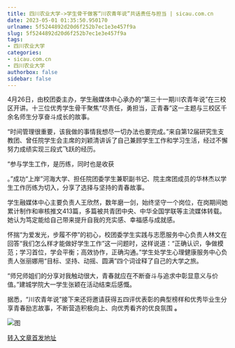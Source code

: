 ```yaml
---
title: 四川农业大学->学生骨干做客“川农青年说”共话责任与担当 | sicau.com.cn
date: 2023-05-01 01:35:50.950170
urlname: 5f5244892d20d6f252b7ec1e3e457f9a
slug: 5f5244892d20d6f252b7ec1e3e457f9a
tags: 
- 四川农业大学
categories:
- sicau.com.cn
- 四川农业大学
authorbox: false
sidebar: false
---
```

4月26日，由校团委主办，学生融媒体中心承办的“第三十一期川农青年说”在三校区开讲。十三位优秀学生骨干聚焦“尽责任，勇担当，正青春”这一主题与三校区千余名师生分享奋斗成长的故事。

“时间管理很重要，该我做的事情我想尽一切办法也要完成。”来自第12届研究生支教团、曾任院学生会主席的刘颖清讲诉了自己兼顾学生工作和学习生活，经过不懈努力成绩实现三段式飞跃的经历。

“参与学生工作，是历练，同时也是收获
<!--more-->
。”成功“上岸”河海大学、担任院团委学生兼职副书记、院主席团成员的华林杰以学生工作历练为切入，分享了选择与坚持的青春故事。

学生融媒体中心主要负责人王欣然，数年磨一剑，始终坚守一个岗位，在岗期间她累计制作和审核推文413篇，多篇被共青团中央、中华全国学联等主流媒体转载。她认为笃定能给自己带来提升自我的充实感、幸福感与成就感。

怀揣“为爱发光，步履不停”的初心，校团委学生实践与志愿服务中心负责人林文在回答“我们怎么样才能做好学生工作”这一问题时，这样说道：“正确认识，争做模范；学习首位，学会平衡；高效协作，正确沟通。”学生处学生心理健康服务中心负责人张丽娜用“目标、坚持、动摇、圆满”四个词诠释了自己的大学之旅。

“师兄师姐们的分享对我触动很大，青春就应在不断奋斗与追求中彰显意义与价值。”建城学院大一学生张颖在活动结束后感慨。

据悉，“川农青年说”接下来还将邀请获得五四评优表彰的典型榜样和优秀毕业生分享青春励志故事，不断营造积极向上、向优秀看齐的优良氛围 **。**

![图](https://news.sicau.edu.cn/__local/2/FA/37/29F3F5D7494E74284F036420EA9_CB70A8E0_12FBBB.png)

[转入文章首发地址](https://news.sicau.edu.cn/info/1078/72043.htm)